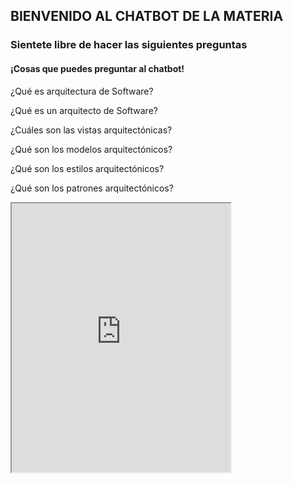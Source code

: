 ## BIENVENIDO AL CHATBOT DE LA MATERIA


### Sientete libre de hacer las siguientes preguntas


#### ¡Cosas que puedes preguntar al chatbot!




¿Qué es arquitectura de Software? 

¿Qué es un arquitecto de Software?

¿Cuáles son las vistas arquitectónicas?

¿Qué son los modelos arquitectónicos? 

¿Qué son los estilos arquitectónicos? 

¿Qué son los patrones arquitectónicos? 


<iframe
    allow="microphone;"
    width="350"
    height="430"
    src="https://console.dialogflow.com/api-client/demo/embedded/7b8f85d0-59f4-40f3-833f-62b10b24f9f9">Chatbot
</iframe>
